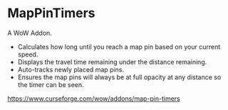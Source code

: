 # MapPinTimers

A WoW Addon.

- Calculates how long until you reach a map pin based on your current speed.
- Displays the travel time remaining under the distance remaining.
- Auto-tracks newly placed map pins.
- Ensures the map pins will always be at full opacity at any distance so the timer can be seen.

https://www.curseforge.com/wow/addons/map-pin-timers

